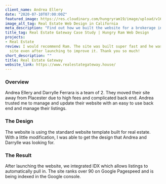 ```yaml
---
client_name: Andrea Ellery
date: "2020-07-10T07:00:00Z"
featured_image: https://res.cloudinary.com/hungryram19/image/upload/v1628098587/hungryram/real-estate-gateway-house_i0pf84.jpg
image_alt_tag: Real Estate Web Design in California
meta_description: "Find out how we built the website for a brokerage integrated with IDX"
title_tag: Real Estate Gateway Case Study | Hungry Ram Web Design
projects:
- Real Estate
review: I would recommend Ram. The site was built super fast and he was updating my
  site even after launching to improve it. Thank you so much!
short_description: ""
title: Real Estate Gateway
website_link: https://www.realestategateway.house/
---
```

### Overview

Andrea Ellery and Darrylle Ferrara is a team of 2. They moved their site away from Placester due to high fees and complicated back end. Andrea trusted me to manage and update their website with an easy to use back end and manage their listings.

### The Design

The website is using the standard website template built for real estate. With a little modification, I was able to get the design that Andrea and Darrylle was looking for.

### The Result

After launching the website, we integrated IDX which allows listings to automatically pull in. The site ranks over 90 on Google Pagespeed and is being indexed in the Google console.